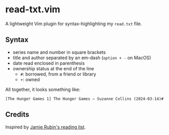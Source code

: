 # read-txt.vim

A lightweight Vim plugin for syntax-highlighting my `read.txt` file.

## Syntax

- series name and number in square brackets
- title and author separated by an em-dash (`option + -` on MacOS)
- date read enclosed in parenthesis
- ownership status at the end of the line
    - `#`: borrowed, from a friend or library
    - `+`: owned

All together, it looks something like:

`[The Hunger Games 1] The Hunger Games – Suzanne Collins (2024-03-14)#`

## Credits

Inspired by [Jamie Rubin's reading list](https://jamierubin.net/2014/01/18/automating-my-reading-list-a-case-study-in-the-versatility-of-text-files/).


